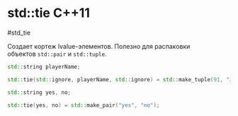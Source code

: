 # std::tie C++11
#std_tie

Создает кортеж lvalue-элементов. Полезно для распаковки объектов `std::pair` и `std::tuple`.
```c++
std::string playerName; 

std::tie(std::ignore, playerName, std::ignore) = std::make_tuple(91, "John Tavares", "NYI"); 

std::string yes, no; 

std::tie(yes, no) = std::make_pair("yes", "no");
```
